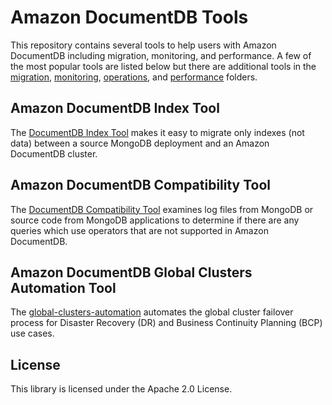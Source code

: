 # Amazon DocumentDB Tools

This repository contains several tools to help users with Amazon DocumentDB including migration, monitoring, and performance. A few of the most popular tools are listed below but there are additional tools in the [migration](./migration), [monitoring](./monitoring), [operations](./operations), and [performance](./performance) folders.

## Amazon DocumentDB Index Tool 

The [DocumentDB Index Tool](./index-tool) makes it easy to migrate only indexes (not data) between a source MongoDB deployment and an Amazon DocumentDB cluster.

## Amazon DocumentDB Compatibility Tool 

The [DocumentDB Compatibility Tool](./compat-tool) examines log files from MongoDB or source code from MongoDB applications to determine if there are any queries which use operators that are not supported in Amazon DocumentDB.

## Amazon DocumentDB Global Clusters Automation Tool

The [global-clusters-automation](./global-clusters-automation) automates the global cluster failover process for Disaster Recovery (DR) and Business Continuity Planning (BCP) use cases.

## License

This library is licensed under the Apache 2.0 License. 
